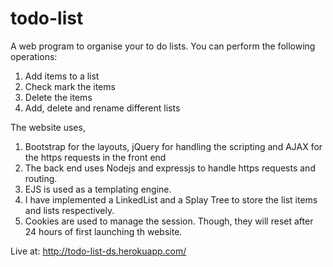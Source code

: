 # todo-list

A web program to organise your to do lists. You can perform the following operations:
1. Add items to a list
2. Check mark the items
3. Delete the items
4. Add, delete and rename different lists

The website uses,
1. Bootstrap for the layouts, jQuery for handling the scripting and AJAX for the https requests in the front end
2. The back end uses Nodejs and expressjs to handle https requests and routing. 
3. EJS is used as a templating engine.
4. I have implemented a LinkedList and a Splay Tree to store the list items and lists respectively.
5. Cookies are used to manage the session. Though, they will reset after 24 hours of first launching th website.

Live at: http://todo-list-ds.herokuapp.com/
